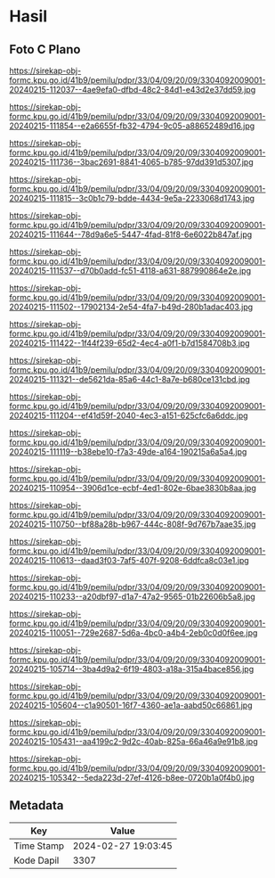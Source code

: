 # Hasil

## Foto C Plano

https://sirekap-obj-formc.kpu.go.id/41b9/pemilu/pdpr/33/04/09/20/09/3304092009001-20240215-112037--4ae9efa0-dfbd-48c2-84d1-e43d2e37dd59.jpg

https://sirekap-obj-formc.kpu.go.id/41b9/pemilu/pdpr/33/04/09/20/09/3304092009001-20240215-111854--e2a6655f-fb32-4794-9c05-a88652489d16.jpg

https://sirekap-obj-formc.kpu.go.id/41b9/pemilu/pdpr/33/04/09/20/09/3304092009001-20240215-111736--3bac2691-8841-4065-b785-97dd391d5307.jpg

https://sirekap-obj-formc.kpu.go.id/41b9/pemilu/pdpr/33/04/09/20/09/3304092009001-20240215-111815--3c0b1c79-bdde-4434-9e5a-2233068d1743.jpg

https://sirekap-obj-formc.kpu.go.id/41b9/pemilu/pdpr/33/04/09/20/09/3304092009001-20240215-111644--78d9a6e5-5447-4fad-81f8-6e6022b847af.jpg

https://sirekap-obj-formc.kpu.go.id/41b9/pemilu/pdpr/33/04/09/20/09/3304092009001-20240215-111537--d70b0add-fc51-4118-a631-887990864e2e.jpg

https://sirekap-obj-formc.kpu.go.id/41b9/pemilu/pdpr/33/04/09/20/09/3304092009001-20240215-111502--17902134-2e54-4fa7-b49d-280b1adac403.jpg

https://sirekap-obj-formc.kpu.go.id/41b9/pemilu/pdpr/33/04/09/20/09/3304092009001-20240215-111422--1f44f239-65d2-4ec4-a0f1-b7d1584708b3.jpg

https://sirekap-obj-formc.kpu.go.id/41b9/pemilu/pdpr/33/04/09/20/09/3304092009001-20240215-111321--de5621da-85a6-44c1-8a7e-b680ce131cbd.jpg

https://sirekap-obj-formc.kpu.go.id/41b9/pemilu/pdpr/33/04/09/20/09/3304092009001-20240215-111204--ef41d59f-2040-4ec3-a151-625cfc6a6ddc.jpg

https://sirekap-obj-formc.kpu.go.id/41b9/pemilu/pdpr/33/04/09/20/09/3304092009001-20240215-111119--b38ebe10-f7a3-49de-a164-190215a6a5a4.jpg

https://sirekap-obj-formc.kpu.go.id/41b9/pemilu/pdpr/33/04/09/20/09/3304092009001-20240215-110954--3906d1ce-ecbf-4ed1-802e-6bae3830b8aa.jpg

https://sirekap-obj-formc.kpu.go.id/41b9/pemilu/pdpr/33/04/09/20/09/3304092009001-20240215-110750--bf88a28b-b967-444c-808f-9d767b7aae35.jpg

https://sirekap-obj-formc.kpu.go.id/41b9/pemilu/pdpr/33/04/09/20/09/3304092009001-20240215-110613--daad3f03-7af5-407f-9208-6ddfca8c03e1.jpg

https://sirekap-obj-formc.kpu.go.id/41b9/pemilu/pdpr/33/04/09/20/09/3304092009001-20240215-110233--a20dbf97-d1a7-47a2-9565-01b22606b5a8.jpg

https://sirekap-obj-formc.kpu.go.id/41b9/pemilu/pdpr/33/04/09/20/09/3304092009001-20240215-110051--729e2687-5d6a-4bc0-a4b4-2eb0c0d0f6ee.jpg

https://sirekap-obj-formc.kpu.go.id/41b9/pemilu/pdpr/33/04/09/20/09/3304092009001-20240215-105714--3ba4d9a2-6f19-4803-a18a-315a4bace856.jpg

https://sirekap-obj-formc.kpu.go.id/41b9/pemilu/pdpr/33/04/09/20/09/3304092009001-20240215-105604--c1a90501-16f7-4360-ae1a-aabd50c66861.jpg

https://sirekap-obj-formc.kpu.go.id/41b9/pemilu/pdpr/33/04/09/20/09/3304092009001-20240215-105431--aa4199c2-9d2c-40ab-825a-66a46a9e91b8.jpg

https://sirekap-obj-formc.kpu.go.id/41b9/pemilu/pdpr/33/04/09/20/09/3304092009001-20240215-105342--5eda223d-27ef-4126-b8ee-0720b1a0f4b0.jpg


## Metadata

| Key        | Value               |
| ---------- | ------------------- |
| Time Stamp | 2024-02-27 19:03:45 |
| Kode Dapil | 3307                |



